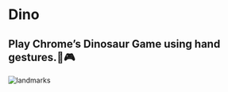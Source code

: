 # Dino

## Play Chrome’s Dinosaur Game using hand gestures.🦖🎮


![landmarks](https://github.com/roaa-a11/Dino/assets/78798521/0ce04e51-5158-409c-9b5e-2e6b7552f68a)
